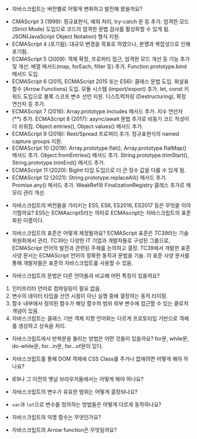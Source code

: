 * 자바스크립트는 버전별로 어떻게 변화하고 발전해 왔을까요?
- CMAScript 3 (1999):
정규표현식, 예외 처리, try-catch 문 등 추가.
엄격한 모드(Strict Mode) 도입으로 코드의 엄격한 문법 검사를 활성화할 수 있게 됨.
JSON(JavaScript Object Notation) 형식 지원.
- ECMAScript 4 (포기됨):
대규모 변경을 목표로 하였으나, 분쟁과 복잡성으로 인해 포기됨.
- ECMAScript 5 (2009):
객체 확장, 프로퍼티 접근, 엄격한 모드 개선 등 기능 추가 및 개선.
배열 메서드(map, forEach, filter 등) 추가.
Function.prototype.bind 메서드 도입.
- ECMAScript 6 (2015, ECMAScript 2015 또는 ES6):
클래스 문법 도입.
화살표 함수 (Arrow Functions) 도입.
모듈 시스템 (import/export) 추가.
let, const 키워드 도입으로 블록 스코프 변수 선언 지원.
디스트럭처링 (Destructuring), 확장 연산자 등 추가.
- ECMAScript 7 (2016):
Array.prototype.includes 메서드 추가.
지수 연산자(**) 추가.
ECMAScript 8 (2017):
async/await 문법 추가로 비동기 코드 작성이 더 쉬워짐.
Object.entries(), Object.values() 메서드 추가.
- ECMAScript 9 (2018):
Rest/Spread 프로퍼티 추가.
정규표현식의 named capture groups 지원.
- ECMAScript 10 (2019):
Array.prototype.flat(), Array.prototype.flatMap() 메서드 추가.
Object.fromEntries() 메서드 추가.
String.prototype.trimStart(), String.prototype.trimEnd() 메서드 추가.
- ECMAScript 11 (2020):
BigInt 타입 도입으로 더 큰 정수 값을 다룰 수 있게 됨.
- ECMAScript 12 (2021):
String.prototype.replaceAll() 메서드 추가.
Promise.any() 메서드 추가.
WeakRef와 FinalizationRegistry 클래스 추가로 메모리 관리 개선.


* 자바스크립트의 버전들을 가리키는 ES5, ES6, ES2016, ES2017 등은 무엇을 이야기할까요?
ES5는 ECMAscript5라는 의미로 ECMAscript는 자바스크립트의 표준화된 이름이다.

* 자바스크립트의 표준은 어떻게 제정될까요?
ECMAScript 표준은 TC39라는 기술 위원회에서 관리. TC39는 다양한 IT 기업과 개발자들로 구성된 그룹으로, ECMAScript 언어의 발전과 관련된 주제를 논의하고 결정. TC39에서 개발한 표준 사양 문서는 ECMAScript 언어의 정확한 동작과 문법을 기술. 이 표준 사양 문서를 통해 개발자들은 표준의 자바스크립트를 사용할 수 있음.


* 자바스크립트의 문법은 다른 언어들과 비교해 어떤 특징이 있을까요?
1. 인터프리터 언어로 컴파일링이 필요 없음.
2. 변수의 데이터 타입을 선언 시점이 아닌 실행 중에 결정하는 동적 타이핑.
3. 함수 내부에서 정의된 함수가 해당 함수의 범위 외부 변수에 접근할 수 있는 클로저 개념이 있음.
4. 자바스크립트는 클래스 기반 객체 지향 언어와는 다르게 프로토타입 기반으로 객체를 생성하고 상속을 처리.

* 자바스크립트에서 반복문을 돌리는 방법은 어떤 것들이 있을까요?
for문, while문, do-while문, for...in문, for...of문이 있다.

* 자바스크립트를 통해 DOM 객체에 CSS Class를 주거나 없애려면 어떻게 해야 하나요?


* IE9나 그 이전의 옛날 브라우저들에서는 어떻게 해야 하나요?


* 자바스크립트의 변수가 유효한 범위는 어떻게 결정되나요?


* `var`과 `let`으로 변수를 정의하는 방법들은 어떻게 다르게 동작하나요?


* 자바스크립트의 익명 함수는 무엇인가요?


* 자바스크립트의 Arrow function은 무엇일까요?
  
